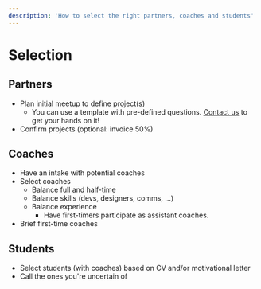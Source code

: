 ```yaml
---
description: 'How to select the right partners, coaches and students'
---
```


# Selection

## Partners

* Plan initial meetup to define project\(s\)
  * You can use a template with pre-defined questions. [Contact us](mailto:info@osoc.be) to get your hands on it!
* Confirm projects \(optional: invoice 50%\)

## Coaches

* Have an intake with potential coaches
* Select coaches
  * Balance full and half-time
  * Balance skills \(devs, designers, comms, ...\)
  * Balance experience
    * Have first-timers participate as assistant coaches.
* Brief first-time coaches

## Students

* Select students \(with coaches\) based on CV and/or motivational letter
* Call the ones you're uncertain of



